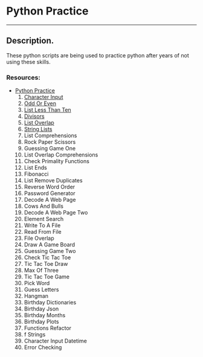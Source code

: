 # Python Practice

---
## Description.
These python scripts are being used to practice python after years of not using these skills.

### Resources:
- [Python Practice](https.//www.practicepython.org)
  1. [Character Input](https://github.com/gitzlaffc4/python-practice/blob/master/1_Character_Input.py)
  2. [Odd Or Even](https://github.com/gitzlaffc4/python-practice/blob/master/2_Odd_Or_Even.py)  
  3. [List Less Than Ten](https://github.com/gitzlaffc4/python-practice/blob/master/3_List_Less_Than_Ten.py)
  4. [Divisors](https://github.com/gitzlaffc4/python-practice/blob/master/4_Divisors.py)   
  5. [List Overlap](https://github.com/gitzlaffc4/python-practice/blob/master/5_List_Overlap.py)
  6. [String Lists](https://github.com/gitzlaffc4/python-practice/blob/master/6_String_Lists.py)
  7. List Comprehensions   
  8. Rock Paper Scissors    
  9. Guessing Game One    
  10. List Overlap Comprehensions   
  11. Check Primality Functions    
  12. List Ends  
  13. Fibonacci   
  14. List Remove Duplicates   
  15. Reverse Word Order    
  16. Password Generator     
  17. Decode A Web Page     
  18. Cows And Bulls    
  19. Decode A Web Page Two     
  20. Element Search  
  21. Write To A File  
  22. Read From File  
  23. File Overlap   
  24. Draw A Game Board   
  25. Guessing Game Two    
  26. Check Tic Tac Toe   
  27. Tic Tac Toe Draw   
  28. Max Of Three  
  29. Tic Tac Toe Game    
  30. Pick Word   
  31. Guess Letters   
  32. Hangman   
  33. Birthday Dictionaries  
  34. Birthday Json   
  35. Birthday Months   
  36. Birthday Plots    
  37. Functions Refactor   
  38. f Strings  
  39. Character Input Datetime  
  40. Error Checking    
